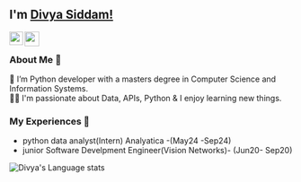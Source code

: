 ## I'm [Divya Siddam!](https://www.linkedin.com/in/divya-siddam-509016308/) 



<a href="https://www.linkedin.com/in/Divya siddam/">
  <img align="left" width="24px" src="https://cdn.simpleicons.org/linkedin"  />
</a>
<!-- <a href="https://twitter.com/isupersky">
  <img align="left" width="26px" src="https://cdn.simpleicons.org/X" />
</a> -->
<a href="mailto:mailtomesiddamdivya0@gmail.com">
  <img align="left" width="26px" src="https://cdn.simpleicons.org/gmail" />
</a>
<!-- <a href="https://www.youtube.com/channel/UCiiOUy5NitscX1Ao8on70Rw">
  <img align="left" width="26px" src="https://cdn.simpleicons.org/youtube" />
</a> -->

<br />

### About Me 🚀
🌱 I’m Python developer with a masters degree in Computer Science and Information Systems. </br>
👨‍💻 I'm passionate about Data, APIs, Python & I enjoy learning new things. </br>

### My Experiences 🙌
- python data analyst(Intern) Analyatica -(May24 -Sep24)
- junior Software Develpment Engineer(Vision Networks)- (Jun20- Sep20)
  
<!--![Divya's github stats](https://github-readme-stats.vercel.app/api?username=divyasiddam&show_icons=true&hide_border=true)&nbsp;&nbsp;-->
![Divya's Language stats](https://github-readme-stats-eight-theta.vercel.app/api/top-langs/?username=divyasiddam&layout=compact&langs_count=8&hide_border=true)
<br />




<br/>
